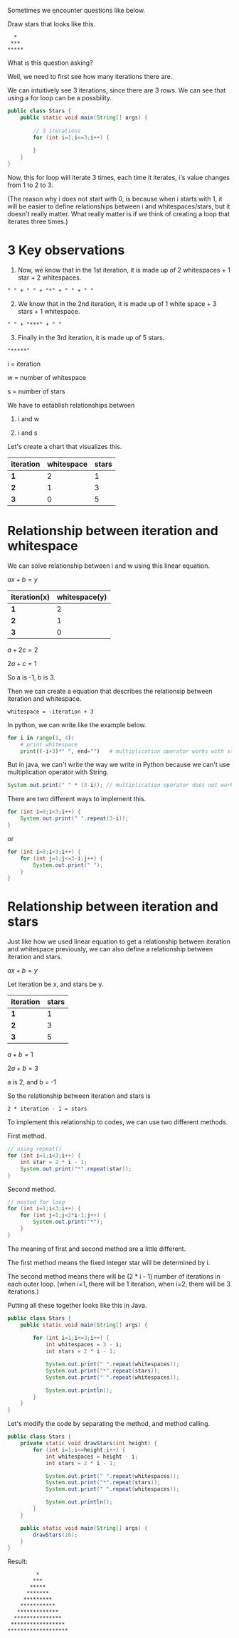 Sometimes we encounter questions like below.

Draw stars that looks like this.

```
  *    
 ***   
***** 
```

What is this question asking?

Well, we need to first see how many iterations there are.

We can intuitively see 3 iterations, since there are 3 rows. We can see that using a for loop can be a possbility.

```java
public class Stars {
    public static void main(String[] args) {
        
        // 3 iterations
        for (int i=1;i<=3;i++) {
            
        }
    }
}
```

Now, this for loop will iterate 3 times, each time it iterates, i's value changes from 1 to 2 to 3.

(The reason why i does not start with 0, is because when i starts with 1, it will be easier to define relationships between i and whitespaces/stars, but it doesn't really matter. What really matter is if we think of creating a loop that iterates three times.)

# 3 Key observations

1. Now, we know that in the 1st iteration, it is made up of 2 whitespaces + 1 star + 2 whitespaces.


```
" " + " " + "*" + " " + " "
```

2. We know that in the 2nd iteration, it is made up of 1 white space + 3 stars + 1 whitespace.

```
" " + "***" + " "
```

3. Finally in the 3rd iteration, it is made up of 5 stars.

```
"*****"
```

i = iteration

w = number of whitespace

s = number of stars

We have to establish relationships between

1. i and w

2. i and s

Let's create a chart that visualizes this.

|**iteration**|whitespace|stars|
|---|---|---|
|**1**|2|1|
|**2**|1|3|
|**3**|0|5|

# Relationship between iteration and whitespace

We can solve relationship between i and w using this linear equation.

$ax + b = y$

|**iteration(x)**|whitespace(y)|
|---|---|
|**1**|2|
|**2**|1|
|**3**|0|


$a + 2c = 2$

$2a + c = 1$

So a is -1, b is 3.

Then we can create a equation that describes the relationsip between iteration and whitespace. 

```
whitespace = -iteration + 3
```

In python, we can write like the example below.

```py
for i in range(1, 4):
    # print whitespace
    print((-i+3)*" ", end="")   # multiplication operator works with string
```

But in java, we can't write the way we write in Python because we can't use multiplication operator with String.

```java
System.out.print(" " * (3-i)); // multiplication operator does not work with string in Java
```

There are two different ways to implement this.

```java
for (int i=0;i<3;i++) {
    System.out.print(" ".repeat(3-i));
}
```

or 

```java
for (int i=0;i<3;i++) {
    for (int j=1;j<=3-i;j++) {
        System.out.print(" ");
    }
}
```

# Relationship between iteration and stars

Just like how we used linear equation to get a relationship between iteration and whitespace previously, we can also define a relationship between iteration and stars.

$ax + b = y$

Let iteration be x, and stars be y.

|**iteration**|stars|
|---|---|
|**1**|1|
|**2**|3|
|**3**|5|

$a + b = 1$

$2a + b = 3$

a is 2, and b = -1

So the relationship between iteration and stars is 

```
2 * iteration - 1 = stars
```

To implement this relationship to codes, we can use two different methods.

First method.

```java
// using repeat()
for (int i=1;i<3;i++) {
    int star = 2 * i - 1;
    System.out.print("*".repeat(star));
}
```

Second method.

```java
// nested for loop
for (int i=1;i<3;i++) {
    for (int j=1;j<2*i-1;j++) {
        System.out.print("*");
    }
}
```

The meaning of first and second method are a little different. 

The first method means the fixed integer star will be determined by i.

The second method means there will be (2 * i - 1) number of iterations in each outer loop. (when i=1, there will be 1 iteration, when i=2, there will be 3 iterations.)

Putting all these together looks like this in Java.

```java
public class Stars {
    public static void main(String[] args) {
        
        for (int i=1;i<=3;i++) {
            int whitespaces = 3 - i;
            int stars = 2 * i - 1;

            System.out.print(" ".repeat(whitespaces));
            System.out.print("*".repeat(stars));
            System.out.print(" ".repeat(whitespaces));

            System.out.println();
        }
    }
}
```

Let's modify the code by separating the method, and method calling.

```java
public class Stars {
    private static void drawStars(int height) {
        for (int i=1;i<=height;i++) {
            int whitespaces = height - i;
            int stars = 2 * i - 1;

            System.out.print(" ".repeat(whitespaces));
            System.out.print("*".repeat(stars));
            System.out.print(" ".repeat(whitespaces));

            System.out.println();
        }
    }

    public static void main(String[] args) {
        drawStars(10);
    }
}
```

Result:

```
         *         
        ***        
       *****       
      *******      
     *********     
    ***********    
   *************   
  ***************  
 ***************** 
*******************
```
